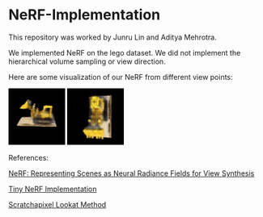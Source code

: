 # NeRF-Implementation

This repository was worked by Junru Lin and Aditya Mehrotra.

We implemented NeRF on the lego dataset. We did not implement the hierarchical volume sampling or view direction.

Here are some visualization of our NeRF from different view points:

![e](https://github.com/AditMeh/NeRF-Implementation/blob/main/videos/spining_view.gif)
![e](https://github.com/AditMeh/NeRF-Implementation/blob/main/videos/top_view.gif)

References:

[NeRF: Representing Scenes as Neural Radiance Fields for View Synthesis](https://arxiv.org/pdf/2003.08934.pdf)

[Tiny NeRF Implementation](https://colab.research.google.com/github/bmild/nerf/blob/master/tiny_nerf.ipynb)

[Scratchapixel Lookat Method](https://www.scratchapixel.com/lessons/mathematics-physics-for-computer-graphics/lookat-function)
